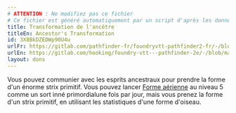 ```yaml
---
# ATTENTION : Ne modifiez pas ce fichier
# Ce fichier est généré automatiquement par un script d'après les données du module Foundry VTT officiel et de sa traduction
title: Transformation de l'ancêtre
titleEn: Ancestor's Transformation
id: 3X8BkDZEDWp90U4u
urlFr: https://gitlab.com/pathfinder-fr/foundryvtt-pathfinder2-fr/-/blob/master/data/feats/3X8BkDZEDWp90U4u.htm
urlEn: https://gitlab.com/hooking/foundry-vtt---pathfinder-2e/-/blob/master/packs/data/feats.db/ancestor-s-transformation.json
layout: dons
---
```

Vous pouvez communier avec les esprits ancestraux  pour prendre la forme d'un énorme strix primitif. Vous pouvez lancer [Forme aérienne](../sorts/forme-aérienne.md) au niveau 5 comme un sort inné primordialune fois par jour, mais vous prenez la forme d'un strix primitif, en utilisant les statistiques d'une forme d'oiseau.
